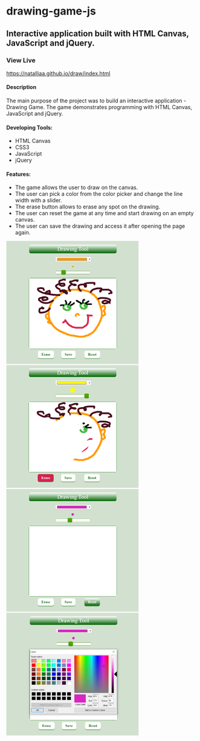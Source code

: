 # drawing-game-js
## Interactive application built with HTML Canvas, JavaScript and jQuery.

### View Live
<https://natalliaa.github.io/draw/index.html>

<h4>Description</h4>
<p>The main purpose of the project was to build an interactive application - Drawing Game. The game demonstrates programming with HTML Canvas, JavaScript and jQuery.</p>
<h4>Developing Tools:</h4>
<ul>
	<li>HTML Canvas</li>
	<li>CSS3</li>
	<li>JavaScript</li>
	<li>jQuery</li>       
</ul>
<h4>Features:</h4>
<ul>
	<li>The game allows the user to draw on the canvas.</li>
	<li>The user can pick a color from the color picker and change the line width with a slider.</li>
	<li>The erase button allows to erase any spot on the drawing.</li>
	<li>The user can reset the game at any time and start drawing on an empty canvas.</li>
	<li>The user can save the drawing and access it after opening the page again.</li>
</ul>
<img src="images/drawscreen1.png" width="350px">
<img src="images/drawscreen2.png" width="350px">
<img src="images/drawscreen3.png" width="350px">
<img src="images/drawscreen4.png" width="350px">
